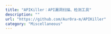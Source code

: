 ```yaml
---
title: "APIKiller：API漏洞扫描、检测工具"
description: ""
url: "https://github.com/Aur0ra-m/APIKiller"
category: "Miscellaneous"
---
```

